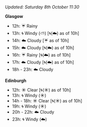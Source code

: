 *Updated: Saturday 8th October 11:30*

**Glasgow**

* 12h: :umbrella: Rainy
* 13h: :cyclone: Windy (:partly_sunny:) [:cyclone:(:cloud:) as of 10h]
* 14h: :cloud: Cloudy [:umbrella: as of 10h]
* 15h: :cloud: Cloudy [:cyclone:(:cloud:) as of 10h]
* 16h: :umbrella: Rainy [:cyclone:(:cloud:) as of 10h]
* 17h: :cloud: Cloudy [:cyclone:(:cloud:) as of 10h]
* 18h - 23h: :cloud: Cloudy

**Edinburgh**

* 12h: :sunny: Clear [:cyclone:(:sunny:) as of 10h]
* 13h: :cyclone: Windy (:sunny:)
* 14h - 18h: :sunny: Clear [:cyclone:(:sunny:) as of 10h]
* 19h: :cyclone: Windy (:sunny:)
* 20h - 22h: :cloud: Cloudy
* 23h: :cyclone: Windy (:cloud:)
